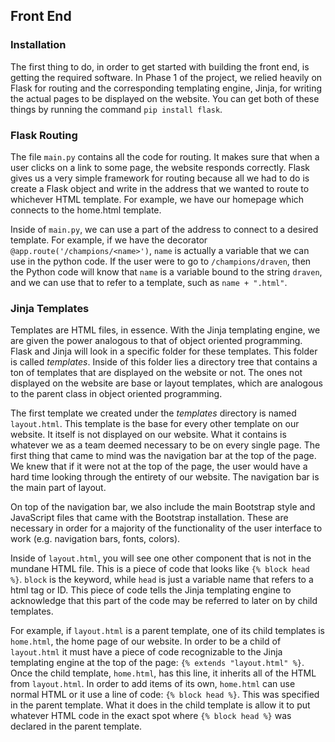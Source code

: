 ## Front End

### Installation

The first thing to do, in order to get started with building the front end, is
getting the required software. In Phase 1 of the project, we relied heavily on
Flask for routing and the corresponding templating engine, Jinja, for writing
the actual pages to be displayed on the website. You can get both of these
things by running the command `pip install flask`.

### Flask Routing

The file `main.py` contains all the code for routing. It makes sure that when a
user clicks on a link to some page, the website responds correctly. Flask gives
us a very simple framework for routing because all we had to do is create a
Flask object and write in the address that we wanted to route to whichever HTML
template. For example, we have our homepage which connects to the home.html
template.

Inside of `main.py`, we can use a part of the address to connect to a desired
template. For example, if we have the decorator
`@app.route('/champions/<name>')`, `name` is actually a variable that we can use
in the python code. If the user were to go to `/champions/draven`, then the
Python code will know that `name` is a variable bound to the string `draven`,
and we can use that to refer to a template, such as `name + ".html"`.

### Jinja Templates

Templates are HTML files, in essence. With the Jinja templating engine, we are
given the power analogous to that of object oriented programming. Flask and
Jinja will look in a specific folder for these templates. This folder is called
*templates*. Inside of this folder lies a directory tree that contains a ton of
templates that are displayed on the website or not. The ones not displayed on
the website are base or layout templates, which are analogous to the parent
class in object oriented programming.

The first template we created under the *templates* directory is named
`layout.html`. This template is the base for every other template on our
website. It itself is not displayed on our website. What it contains is whatever
we as a team deemed necessary to be on every single page. The first thing that
came to mind was the navigation bar at the top of the page. We knew that if it
were not at the top of the page, the user would have a hard time looking through
the entirety of our website. The navigation bar is the main part of layout.

On top of the navigation bar, we also include the main Bootstrap style and
JavaScript files that came with the Bootstrap installation. These are necessary
in order for a majority of the functionality of the user interface to work (e.g.
navigation bars, fonts, colors).

Inside of `layout.html`, you will see one other component that is not in the
mundane HTML file. This is a piece of code that looks like `{% block head %}`.
`block` is the keyword, while `head` is just a variable name that refers to a
html tag or ID. This piece of code tells the Jinja templating engine to
acknowledge that this part of the code may be referred to later on by child
templates.

For example, if `layout.html` is a parent template, one of its child templates
is `home.html`, the home page of our website. In order to be a child of
`layout.html` it must have a piece of code recognizable to the Jinja templating
engine at the top of the page: `{% extends "layout.html" %}`. Once the child
template, `home.html`, has this line, it inherits all of the HTML from
`layout.html`. In order to add items of its own, `home.html` can use normal HTML
or it use a line of code: `{% block head %}`. This was specified in the parent
template. What it does in the child template is allow it to put whatever HTML
code in the exact spot where `{% block head %}` was declared in the parent
template.
